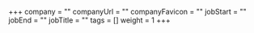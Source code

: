 +++
company = ""
companyUrl = ""
companyFavicon = ""
jobStart = ""
jobEnd = ""
jobTitle = ""
tags = []
weight = 1
+++

